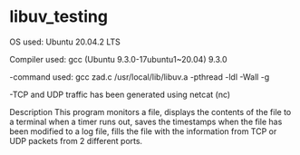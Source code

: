 # libuv_testing

OS used: Ubuntu 20.04.2 LTS

Compiler used: gcc (Ubuntu 9.3.0-17ubuntu1~20.04) 9.3.0

  -command used: gcc zad.c /usr/local/lib/libuv.a -pthread -ldl -Wall -g
  
  -TCP and UDP traffic has been generated using netcat (nc)


Description
This program monitors a file, displays the contents of the file to a terminal when a timer runs out, saves the timestamps when the file has been modified to a log file, fills the file with the information from TCP or UDP packets from 2 different ports.
